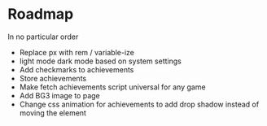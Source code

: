 # Roadmap

In no particular order

- Replace px with rem / variable-ize
- light mode dark mode based on system settings
- Add checkmarks to achievements
- Store achievements
- Make fetch achievements script universal for any game
- Add BG3 image to page
- Change css animation for achievements to add drop shadow instead of moving the element